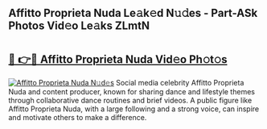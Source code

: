 ## Affitto Proprieta Nuda Le𝚊k𝚎d N𝚞𝚍es - Part-ASk Photos Vid𝚎o Le𝚊ks ZLmtN

# <h2><a href="http://fbe50v.evod.top/?m=Affitto+Proprieta+Nuda">🔗 👉🔴 Affitto Proprieta Nuda Vid𝚎o Ph𝚘t𝚘s</a></h2>

[![Affitto Proprieta Nuda N𝚞d𝚎s](https://i.imgur.com/8V9OHl7.gif)](http://fbe50v.evod.top/?m=Affitto+Proprieta+Nuda)
Social media celebrity Affitto Proprieta Nuda and content producer, known for sharing dance and lifestyle themes through collaborative dance routines and brief videos. A public figure like Affitto Proprieta Nuda, with a large following and a strong voice, can inspire and motivate others to make a difference. 
